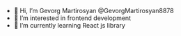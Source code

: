 - 👋 Hi, I’m Gevorg Martirosyan @GevorgMartirosyan8878
- 👀 I’m interested in frontend development
- 🌱 I’m currently learning React js library
